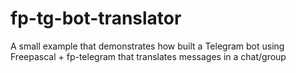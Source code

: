 # fp-tg-bot-translator
A small example that demonstrates how built a Telegram bot using Freepascal + fp-telegram that translates messages in a chat/group
